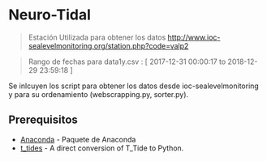 # Neuro-Tidal

>Estación Utilizada para obtener los datos
>http://www.ioc-sealevelmonitoring.org/station.php?code=valp2

>Rango de fechas para data1y.csv :
>[ 2017-12-31 00:00:17 to 2018-12-29 23:59:18 ]

Se inlcuyen los script para obtener los datos desde ioc-sealevelmonitoring y para su ordenamiento (webscrapping.py, sorter.py).

## Prerequisitos

- [Anaconda](https://www.anaconda.com/) - Paquete de Anaconda
- [t_tides](https://github.com/moflaher/ttide_py) - A direct conversion of T_Tide to Python.
